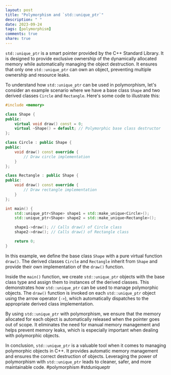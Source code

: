 ```yaml
---
layout: post
title: "Polymorphism and `std::unique_ptr`"
description: " "
date: 2023-09-24
tags: [polymorphism]
comments: true
share: true
---
```


`std::unique_ptr` is a smart pointer provided by the C++ Standard Library. It is designed to provide exclusive ownership of the dynamically allocated memory while automatically managing the object destruction. It ensures that only one `std::unique_ptr` can own an object, preventing multiple ownership and resource leaks.

To understand how `std::unique_ptr` can be used in polymorphism, let's consider an example scenario where we have a base class `Shape` and two derived classes `Circle` and `Rectangle`. Here's some code to illustrate this:

```cpp
#include <memory>

class Shape {
public:
    virtual void draw() const = 0;
    virtual ~Shape() = default; // Polymorphic base class destructor
};

class Circle : public Shape {
public:
	void draw() const override {
		// Draw circle implementation
	}
};

class Rectangle : public Shape {
public:
	void draw() const override {
		// Draw rectangle implementation
	}
};

int main() {
    std::unique_ptr<Shape> shape1 = std::make_unique<Circle>();
    std::unique_ptr<Shape> shape2 = std::make_unique<Rectangle>();

    shape1->draw(); // Calls draw() of Circle class
    shape2->draw(); // Calls draw() of Rectangle class

    return 0;
}
```

In this example, we define the base class `Shape` with a pure virtual function `draw()`. The derived classes `Circle` and `Rectangle` inherit from `Shape` and provide their own implementation of the `draw()` function.

Inside the `main()` function, we create `std::unique_ptr` objects with the base class type and assign them to instances of the derived classes. This demonstrates how `std::unique_ptr` can be used to manage polymorphic objects. The `draw()` function is invoked on each `std::unique_ptr` object using the arrow operator (`->`), which automatically dispatches to the appropriate derived class implementation.

By using `std::unique_ptr` with polymorphism, we ensure that the memory allocated for each object is automatically released when the pointer goes out of scope. It eliminates the need for manual memory management and helps prevent memory leaks, which is especially important when dealing with polymorphic objects.

In conclusion, `std::unique_ptr` is a valuable tool when it comes to managing polymorphic objects in C++. It provides automatic memory management and ensures the correct destruction of objects. Leveraging the power of polymorphism with `std::unique_ptr` leads to cleaner, safer, and more maintainable code. #polymorphism #stduniqueptr